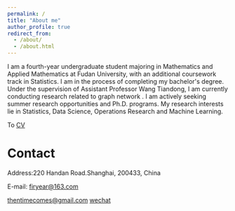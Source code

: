 ```yaml
---
permalink: /
title: "About me"
author_profile: true
redirect_from: 
  - /about/
  - /about.html
---
```


I am a fourth-year undergraduate student majoring in Mathematics and Applied Mathematics at Fudan University, with an additional coursework track in Statistics. I am in the process of completing my bachelor's degree. Under the supervision of Assistant Professor Wang Tiandong, I am currently conducting research related to graph network . I am actively seeking summer research opportunities and Ph.D. programs. My research interests lie in Statistics, Data Science, Operations Research and Machine Learning.

To [CV](https://firyear.github.io/Feiyue.github.io//cv/)

Contact 
======
Address:220 Handan Road.Shanghai, 200433, China

E-mail: 
firyear@163.com 

thentimecomes@gmail.com
[wechat](images/wechat.png)




